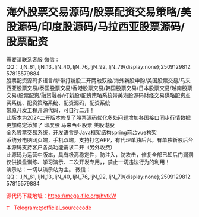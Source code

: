 # 海外股票交易源码/股票配资交易策略/美股源码/印度股源码/马拉西亚股票源码/股票配资

需要请联系客服 微信： QQ：.IjN_61,.IjN_13,.IjN_40,.IjN_76,.IjN_92,.IjN_79{display:none};250912981257815579884<br>股票配资源码多语言/新带打新股二开两融双融/海外新股申购/美国股票交易/马来西亚股票交易/泰国股票交易/香港股票交易/韩国股票交易/日本股票交易/越南股票交易/股票配资/融资融券/打新股/配资策略系统带美港股源码财经交易谋略配资点买系统、配资策略系统、配资源码，配资系统<br>带原开发工程开源代码，可自行二开！<br>此版本为2024二开版本修复了股票源码优化多处问题增加各国接口同步行情数据更加稳定添加了 印度股 马来西亚股票 美股港股<br>全系股票交易系统，开发语言是Java框架结构spring前台vue构架<br>系统分电脑网页端，手机双端，支持打包APP，有代理单独后台。有单独新股后台<br>本源码支持客户各类功能需求二开（另外收费）<br>此源码为运营中版本，具有极高稳定性，防注入，防攻击，修复全部已知后门漏洞<br>仅供操盘训练、学习演示、二次开发专用，，禁止一切违法行为的利用！<br>演示站：一切以演示站为主。 微信： QQ：.IjN_61,.IjN_13,.IjN_40,.IjN_76,.IjN_92,.IjN_79{display:none};250912981257815579884<br>


<p style="color: red;">源代码下载地址：<a href="https://mega-file.org/hvtkW" style="color: red;">https://mega-file.org/hvtkW</a></p><p style="color: red;"><img src="https://cdn-icons-png.flaticon.com/512/2111/2111646.png" alt="Telegram Icon" style="width: 16px; vertical-align: middle; margin-right: 5px;">Telegram:<a href="https://t.me/official_sourcecode" style="color: red;">@official_sourcecode</a></p>